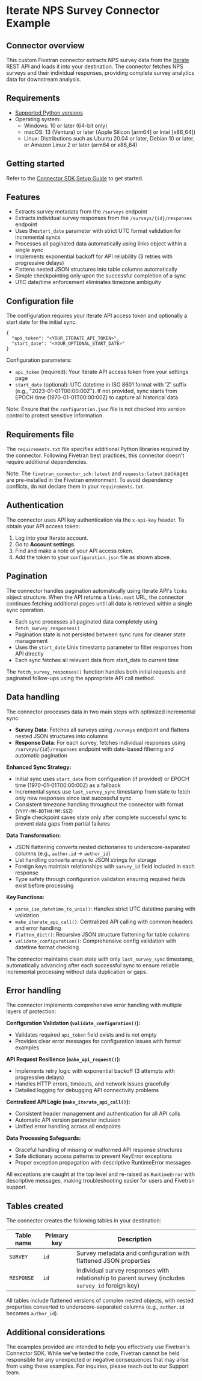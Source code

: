 # Iterate NPS Survey Connector Example

## Connector overview
This custom Fivetran connector extracts NPS survey data from the [Iterate](https://iteratehq.com/) REST API and loads it into your destination. The connector fetches NPS surveys and their individual responses, providing complete survey analytics data for downstream analysis.

## Requirements
- [Supported Python versions](https://github.com/fivetran/fivetran_connector_sdk/blob/main/README.md#requirements)
- Operating system:
  - Windows: 10 or later (64-bit only)
  - macOS: 13 (Ventura) or later (Apple Silicon [arm64] or Intel [x86_64])
  - Linux: Distributions such as Ubuntu 20.04 or later, Debian 10 or later, or Amazon Linux 2 or later (arm64 or x86_64)

## Getting started
Refer to the [Connector SDK Setup Guide](https://fivetran.com/docs/connectors/connector-sdk/setup-guide) to get started.

## Features
- Extracts survey metadata from the `/surveys` endpoint
- Extracts individual survey responses from the `/surveys/{id}/responses` endpoint
- Uses the`start_date` parameter with strict UTC format validation for incremental syncs
- Processes all paginated data automatically using links object within a single sync
- Implements exponential backoff for API reliability (3 retries with progressive delays)
- Flattens nested JSON structures into table columns automatically
- Simple checkpointing only upon the successful completion of a sync
- UTC date/time enforcement eliminates timezone ambiguity

## Configuration file
The configuration requires your Iterate API access token and optionally a start date for the initial sync.

```
{
  "api_token": "<YOUR_ITERATE_API_TOKEN>",
  "start_date": "<YOUR_OPTIONAL_START_DATE>"
}
```

Configuration parameters:
- `api_token` (required): Your Iterate API access token from your settings page
- `start_date` (optional): UTC datetime in ISO 8601 format with 'Z' suffix (e.g., "2023-01-01T00:00:00Z"). If not provided, sync starts from EPOCH time (1970-01-01T00:00:00Z) to capture all historical data

Note: Ensure that the `configuration.json` file is not checked into version control to protect sensitive information.

## Requirements file
The `requirements.txt` file specifies additional Python libraries required by the connector. Following Fivetran best practices, this connector doesn't require additional dependencies.

Note: The `fivetran_connector_sdk:latest` and `requests:latest` packages are pre-installed in the Fivetran environment. To avoid dependency conflicts, do not declare them in your `requirements.txt`.

## Authentication
The connector uses API key authentication via the `x-api-key` header. To obtain your API access token:

1. Log into your Iterate account.
2. Go to **Account settings**.
3. Find and make a note of your API access token.
4. Add the token to your `configuration.json` file as shown above.

## Pagination
The connector handles pagination automatically using Iterate API's `links` object structure. When the API returns a `links.next` URL, the connector continues fetching additional pages until all data is retrieved within a single sync operation.

- Each sync processes all paginated data completely using `fetch_survey_responses()`
- Pagination state is not persisted between sync runs for cleaner state management
- Uses the `start_date` Unix timestamp parameter to filter responses from API directly
- Each sync fetches all relevant data from start_date to current time

The `fetch_survey_responses()` function handles both initial requests and paginated follow-ups using the appropriate API call method.

## Data handling
The connector processes data in two main steps with optimized incremental sync:

- **Survey Data**: Fetches all surveys using `/surveys` endpoint and flattens nested JSON structures into columns
- **Response Data**: For each survey, fetches individual responses using `/surveys/{id}/responses` endpoint with date-based filtering and automatic pagination

**Enhanced Sync Strategy:**
- Initial sync uses `start_date` from configuration (if provided) or EPOCH time (1970-01-01T00:00:00Z) as a fallback
- Incremental syncs use `last_survey_sync` timestamp from state to fetch only new responses since last successful sync
- Consistent timezone handling throughout the connector with format (`YYYY-MM-DDTHH:MM:SSZ`)
- Single checkpoint saves state only after complete successful sync to prevent data gaps from partial failures

**Data Transformation:**
- JSON flattening converts nested dictionaries to underscore-separated columns (e.g., `author.id` → `author_id`)
- List handling converts arrays to JSON strings for storage
- Foreign keys maintain relationships with `survey_id` field included in each response
- Type safety through configuration validation ensuring required fields exist before processing

**Key Functions:**
- `parse_iso_datetime_to_unix()`: Handles strict UTC datetime parsing with validation
- `make_iterate_api_call()`: Centralized API calling with common headers and error handling
- `flatten_dict()`: Recursive JSON structure flattening for table columns
- `validate_configuration()`: Comprehensive config validation with datetime format checking

The connector maintains clean state with only `last_survey_sync` timestamp, automatically advancing after each successful sync to ensure reliable incremental processing without data duplication or gaps.

## Error handling
The connector implements comprehensive error handling with multiple layers of protection:

**Configuration Validation (`validate_configuration()`):**
- Validates required `api_token` field exists and is not empty
- Provides clear error messages for configuration issues with format examples

**API Request Resilience (`make_api_request()`):**
- Implements retry logic with exponential backoff (3 attempts with progressive delays)
- Handles HTTP errors, timeouts, and network issues gracefully
- Detailed logging for debugging API connectivity problems

**Centralized API Logic (`make_iterate_api_call()`):**
- Consistent header management and authentication for all API calls
- Automatic API version parameter inclusion
- Unified error handling across all endpoints

**Data Processing Safeguards:**
- Graceful handling of missing or malformed API response structures
- Safe dictionary access patterns to prevent KeyError exceptions
- Proper exception propagation with descriptive RuntimeError messages

All exceptions are caught at the top level and re-raised as `RuntimeError` with descriptive messages, making troubleshooting easier for users and Fivetran support.

## Tables created

The connector creates the following tables in your destination:

| Table name | Primary key | Description |
|------------|-------------|-------------|
| `SURVEY`   | `id`        | Survey metadata and configuration with flattened JSON properties |
| `RESPONSE` | `id`        | Individual survey responses with relationship to parent survey (includes `survey_id` foreign key) |

All tables include flattened versions of complex nested objects, with nested properties converted to underscore-separated columns (e.g., `author.id` becomes `author_id`).

## Additional considerations
The examples provided are intended to help you effectively use Fivetran's Connector SDK. While we've tested the code, Fivetran cannot be held responsible for any unexpected or negative consequences that may arise from using these examples. For inquiries, please reach out to our Support team.